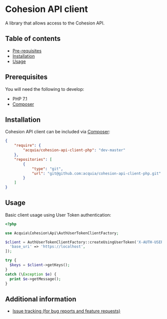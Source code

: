 # Cohesion API client

A library that allows access to the Cohesion API.

## Table of contents

* [Pre-requisites](#pre-reqs)
* [Installation](#install)
* [Usage](#usage)

## Prerequisites<a name="pre-reqs"></a>

You will need the following to develop:

- PHP 7.1
- [Composer](https://getcomposer.org)

## Installation<a name="install"></a>

Cohesion API client can be included via [Composer](https://getcomposer.org):

```json
{
    "require": {
        "acquia/cohesion-api-client-php": "dev-master"
    },
    "repositories": [
        {
            "type": "git",
            "url": "git@github.com:acquia/cohesion-api-client-php.git"
        }
    ]
}
```

## Usage<a name="usage"></a>

Basic client usage using User Token authentication:

```php
<?php

use Acquia\Cohesion\Api\AuthUserTokenClientFactory;

$client = AuthUserTokenClientFactory::createUsingUserToken('X-AUTH-USER', 'X-AUTH-TOKEN', [
  'base_uri' => 'https://localhost',
]);

try {
  $keys = $client->getKeys();
}
catch (\Exception $e) {
  print $e->getMessage();
}
```

## Additional information

* [Issue tracking (for bug reports and feature requests)](https://github.com/*)
